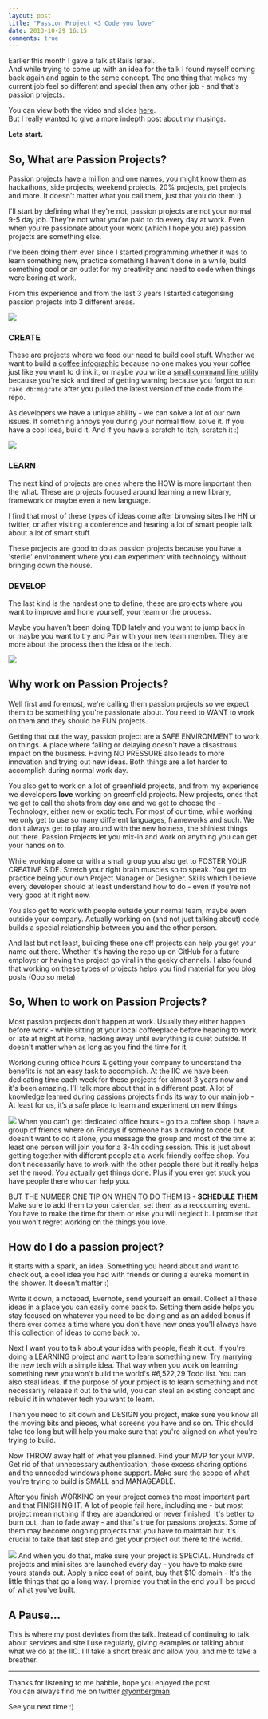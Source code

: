 ```yaml
---
layout: post
title: "Passion Project <3 Code you love"
date: 2013-10-29 16:15
comments: true
---
```


Earlier this month I gave a talk at Rails Israel.  
And while trying to come up with an idea for the talk I found myself coming back again and again to the same concept.
The one thing that makes my current job feel so different and special then any other job - and that's passion projects.
<!--more-->

You can view both the video and slides [here](/2013/10/29/create-learn-develop-talk-from-railsisrael-2013).  
But I really wanted to give a more indepth post about my  musings.  


**Lets start.**

## So, What are Passion Projects?
Passion projects have a million and one names, you might know them as hackathons, side projects, weekend projects, 20% projects, pet projects and more.
It doesn't matter what you call them, just that you do them :)

I'll start by defining what they're not, passion projects are not your normal 9-5 day job. They're not what you're paid to do every day at work. Even when you're passionate about your work (which I hope you are) passion projects are something else.

I've been doing them ever since I started programming whether it was to learn something new, practice something I haven't done in a while, build something cool or an outlet for my creativity and need to code when things were boring at work.

From this experience and from the last 3 years I started categorising passion projects into 3 different areas.

![](/images/posts/passion-projects/a.jpg)
### CREATE
These are projects where we feed our need to build cool stuff.
Whether we want to build a [coffee infographic](http://coffee-spec.herokuapp.com/) because no one makes you your coffee just like you want to drink it,
or maybe you write a [small command line utility](https://github.com/yonbergman/orly) because you're sick and tired of getting warning because you forgot to run `rake db:migrate` after you pulled the latest version of the code from the repo.

As developers we have a unique ability - we can solve a lot of our own issues. If something annoys you during your normal flow, solve it. If you have a cool idea, build it. And if you have a scratch to itch, scratch it :)

![](/images/posts/passion-projects/5.png)
### LEARN
The next kind of projects are ones where the HOW is more important then the what. These are projects focused around learning a new library, framework or maybe even a new language.

I find that most of these types of ideas come after browsing sites like HN or twitter, or after visiting a conference and hearing a lot of smart people talk about a lot of smart stuff.

These projects are good to do as passion projects because you have a 'sterile' environment where you can experiment with technology without bringing down the house.

### DEVELOP
The last kind is the hardest one to define, these are projects where you want to improve and hone yourself, your team or the process.

Maybe you haven't been doing TDD lately and you want to jump back in  
or maybe you want to try and Pair with your new team member.   They are more about the process then the idea or the tech.

![](/images/posts/passion-projects/1.png)

## Why work on Passion Projects?
Well first and foremost, we're calling them passion projects so we expect them to be something you're passionate about. You need to WANT to work on them and they should be FUN projects.

Getting that out the way, passion project are a SAFE ENVIRONMENT to work on things. A place where failing or delaying doesn't have a disastrous impact on the business.
Having NO PRESSURE also leads to more innovation and trying out new ideas. Both things are a lot harder to accomplish during normal work day.

You also get to work on a lot of greenfield projects, and from my experience we developers **love** working on greenfield projects. New projects, ones that we get to call the shots from day one and we get to choose the -  
Technology, either new or exotic tech.
For most of our time, while working we only get to use so many different languages, frameworks and such. We don't always get to play around with the new hotness, the shiniest things out there.
Passion Projects let you mix-in and work on anything you can get your hands on to.

While working alone or with a small group you also get to FOSTER YOUR CREATIVE SIDE. Stretch your right brain muscles so to speak.
You get to practice being your own Project Manager or Designer. Skills which I believe every developer should at least understand how to do - even if you're not very good at it right now.

You also get to work with people outside your normal team, maybe even outside your company.
Actually working on (and not just talking about) code builds a special relationship between you and the other person.

And last but not least, building these one off projects can help you get your name out there.
Whether it's having the repo up on GitHub for a future employer or having the project go viral in the geeky channels.
I also found that working on these types of projects helps you find material for you blog posts (Ooo so meta)

## So, When to work on Passion Projects?
Most passion projects don't happen at work. Usually they either happen before work - while sitting at your local coffeeplace before heading to work or late at night at home, hacking away until everything is quiet outside.
It doesn't matter when as long as you find the time for it.

Working during office hours & getting your company to understand the benefits is not an easy task to accomplish.
At the IIC we have been dedicating time each week for these projects for almost 3 years now and it's been amazing. I'll talk more about that in a different post.
A lot of knowledge learned during passions projects finds its way to our main job - At least for us, it’s a safe place to learn and experiment on new things.

![](/images/posts/passion-projects/3.png)
When you can’t get dedicated office hours - go to a coffee shop.
I have a group of friends where on Fridays if someone has a craving to code but doesn't want to do it alone, you message the group and most of the time at least one person will join you for a 3-4h coding session.
This is just about getting together with different people at a work-friendly coffee shop.
You don’t necessarily have to work with the other people there but it really helps set the mood. You actually get things done. Plus if you ever get stuck you have people there who can help you.

BUT THE NUMBER ONE TIP ON WHEN TO DO THEM IS - **SCHEDULE THEM**  
Make sure to add them to your calendar, set them as a reoccurring event.
You have to make the time for them or else you will neglect it.
I promise that you won't regret working on the things you love.

## How do I do a passion project?
It starts with a spark, an idea.
Something you heard about and want to check out, a cool idea you had with friends or during a eureka moment in the shower. It doesn't matter :)

Write it down, a notepad, Evernote, send yourself an email. Collect all these ideas in a place you can easily come back to. Setting them aside helps you stay focused on whatever you need to be doing and as an added bonus if there ever comes a time where you don't have new ones you'll always have this collection of ideas to come back to.

Next I want you to talk about your idea with people, flesh it out. If you're doing a LEARNING project and want to learn something new. Try marrying the new tech with a simple idea.
That way when you work on learning something new you won't build the world's #6,522,29 Todo list. You can also steal ideas. If the purpose of your project is to learn something and not necessarily release it out to the wild, you can steal an existing concept and rebuild it in whatever tech you want to learn.

Then you need to sit down and DESIGN you project, make sure you know all the moving bits and pieces, what screens you have and so on. This should take too long but will help you make sure that you're aligned on what you're trying to build.

Now THROW away half of what you planned. Find your MVP for your MVP.
Get rid of that unnecessary authentication, those excess sharing options and the unneeded windows phone support. Make sure the scope of what you're trying to build is SMALL and MANAGEABLE.

After you finish WORKING on your project comes the most important part and that FINISHING IT.
A lot of people fail here, including me - but most project mean nothing if they are abandoned or never finished. It's better to burn out, than to fade away - and that's true for passions projects.
Some of them may become ongoing projects that you have to maintain but it's crucial to take that last step and get your project out there to the world.

![](/images/posts/passion-projects/4.png)
And when you do that, make sure your project is SPECIAL. Hundreds of projects and mini sites are launched every day - you have to make sure yours stands out. Apply a nice coat of paint, buy that $10 domain - It's the little things that go a long way. I promise you that in the end you'll be proud of what you've built.


## A Pause...
This is where my post deviates from the talk. Instead of continuing to talk about services and site I use regularly, giving examples or talking about what we do at the IIC.
I'll take a short break and allow you, and me to take a breather.

----

Thanks for listening to me babble, hope you enjoyed the post.  
You can always find me on twitter [@yonbergman](http://twitter.com/yonbergman).

See you next time :)
